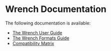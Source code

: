 # Wrench Documentation

The following documentation is available:

- [The Wrench User Guide](user_guide.md)
- [The Wrench Formats Guide](formats_guide.md)
- [Compatibility Matrix](compatibility_matrix.md)
